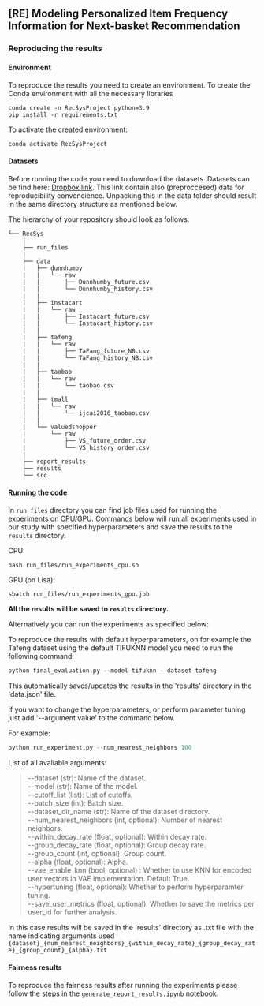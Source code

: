 ## [RE] Modeling Personalized Item Frequency Information for Next-basket Recommendation

### Reproducing the results

#### Environment

To reproduce the results you need to create an environment.
To create the Conda environment with all the necessary libraries 
```shell
conda create -n RecSysProject python=3.9
pip install -r requirements.txt
```

To activate the created environment:
```shell
conda activate RecSysProject
```

#### Datasets

Before running the code you need to download the datasets. Datasets can be find here: [Dropbox link](https://www.dropbox.com/scl/fo/9ytigi0278u1zufp8e86a/h?dl=0&rlkey=rj5fbm835r43pfltblpxu1nbi).
This link contain also (preproccesed) data for reproducibility convencience. Unpacking this in the data folder should result in the same directory structure as mentioned below.


The hierarchy of your repository should look as follows:
```
└── RecSys
    |
    ├── run_files
    |
    ├── data
    |   ├── dunnhumby
    |   |   └── raw
    |   |       ├── Dunnhumby_future.csv
    |   |       └── Dunnhumby_history.csv
    |   |     
    |   ├── instacart
    |   |   └── raw
    |   |       ├── Instacart_future.csv
    |   |       └── Instacart_history.csv
    |   |
    |   ├── tafeng
    |   |   └── raw
    |   |       ├── TaFang_future_NB.csv
    |   |       └── TaFang_history_NB.csv
    |   |
    |   ├── taobao
    |   |   └── raw
    |   |       └── taobao.csv
    |   |
    |   ├── tmall
    |   |   └── raw
    |   |       └── ijcai2016_taobao.csv
    |   |
    |   └── valuedshopper
    |       └── raw
    |           ├── VS_future_order.csv
    |           └── VS_history_order.csv
    |
    ├── report_results
    ├── results
    └── src

```

#### Running the code
In `run_files` directory you can find job files used for running the experiments on CPU/GPU. 
Commands below will run all experiments used in our study with specified hyperparameters and save the results
to the `results` directory.

CPU:
```shell
bash run_files/run_experiments_cpu.sh
```

GPU (on Lisa):
```shell
sbatch run_files/run_experiments_gpu.job
```
**All the results will be saved to `results` directory.**


Alternatively you can run the experiments as specified below:

To reproduce the results with default hyperparameters, on for example the Tafeng dataset using the default TIFUKNN model you need to run the following command:
```python
python final_evaluation.py --model tifuknn --dataset tafeng
```
This automatically saves/updates the results in the 'results' directory in the 'data.json' file.

If you want to change the hyperparameters, or perform parameter tuning just add '--argument value' to the command below. 

For example:
```python
python run_experiment.py --num_nearest_neighbors 100
```

List of all avaliable arguments:
> --dataset (str): Name of the dataset. \
> --model (str): Name of the model. \
> --cutoff_list (list): List of cutoffs. \
> --batch_size (int): Batch size. \
> --dataset_dir_name (str): Name of the dataset directory. \
> --num_nearest_neighbors (int, optional): Number of nearest neighbors. \
> --within_decay_rate (float, optional): Within decay rate. \
> --group_decay_rate (float, optional): Group decay rate. \
> --group_count (int, optional): Group count. \
> --alpha (float, optional): Alpha. \
> --vae_enable_knn (bool, optional) : Whether to use KNN for encoded user vectors in VAE implementation. Default True. \
> --hypertuning (float, optional): Whether to perform hyperparamter tuning. \
> --save_user_metrics (float, optional): Whether to save the metrics per user_id for further analysis.


In this case results will be saved in the 'results' directory as .txt file with the name indicating arguments used 
`{dataset}_{num_nearest_neighbors}_{within_decay_rate}_{group_decay_rate}_{group_count}_{alpha}.txt`

#### Fairness results
To reproduce the fairness results after running the experiments please follow the steps in the `generate_report_results.ipynb` notebook. 
